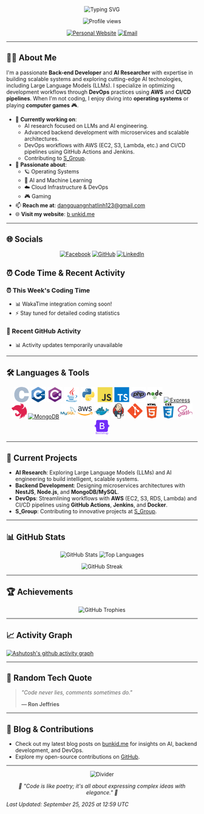 <!-- Nhat Linh's GitHub README -->
<!-- Feel free to edit text, links, or add new sections. Ensure image URLs and badges remain valid. -->

<p align="center">
  <img src="https://readme-typing-svg.demolab.com?font=Fira+Code&pause=1000&color=00FF88&center=true&vCenter=true&width=435&lines=Hello,+I'm+Nhat+Linh!;Back-end+Developer+%26+AI+Enthusiast" alt="Typing SVG" />
</p>

<p align="center">
  <img src="https://komarev.com/ghpvc/?username=levidang306&style=flat-square&color=blue" alt="Profile views" />
</p>

<p align="center">
  <a href="http://bunkid.me/"><img src="https://img.shields.io/badge/Personal_Website-1E1E1E?style=for-the-badge&logo=web&logoColor=white" alt="Personal Website" /></a>
  <a href="mailto:dangquangnhatlinh123@gmail.com"><img src="https://img.shields.io/badge/Email-dangquangnhatlinh123%40gmail.com-red?style=for-the-badge&logo=gmail&logoColor=white" alt="Email" /></a>
</p>

---

## 👨‍💻 About Me

I'm a passionate **Back-end Developer** and **AI Researcher** with expertise in building scalable systems and exploring cutting-edge AI technologies, including Large Language Models (LLMs). I specialize in optimizing development workflows through **DevOps** practices using **AWS** and **CI/CD pipelines**. When I'm not coding, I enjoy diving into **operating systems** or playing **computer games** 🎮.

- 🔭 **Currently working on**:
  - AI research focused on LLMs and AI engineering. <!-- Add specific AI projects or repos here -->
  - Advanced backend development with microservices and scalable architectures. <!-- Add specific backend projects -->
  - DevOps workflows with AWS (EC2, S3, Lambda, etc.) and CI/CD pipelines using GitHub Actions and Jenkins. <!-- Add specific DevOps projects -->
  - Contributing to [S_Group](https://www.facebook.com/sgroupvn.org).
- 🌟 **Passionate about**:
  - 🪐 Operating Systems
  - 🤖 AI and Machine Learning
  - ☁️ Cloud Infrastructure & DevOps
  - 🎮 Gaming
- 📫 **Reach me at**: [dangquangnhatlinh123@gmail.com](mailto:dangquangnhatlinh123@gmail.com)
- 🌐 **Visit my website**: [b unkid.me](http://bunkid.me/)

---

## 🌐 Socials

<!-- Update the LinkedIn URL with your actual profile -->
<p align="center">
  <a href="https://www.facebook.com/levidang2002/"><img src="https://img.shields.io/badge/Facebook-1877F2?style=for-the-badge&logo=facebook&logoColor=white" alt="Facebook" /></a>
  <a href="https://github.com/levidang306"><img src="https://img.shields.io/badge/GitHub-181717?style=for-the-badge&logo=github&logoColor=white" alt="GitHub" /></a>
  <a href="https://www.linkedin.com/in/levi-dang/"><img src="https://img.shields.io/badge/LinkedIn-0A66C2?style=for-the-badge&logo=linkedin&logoColor=white" alt="LinkedIn" /></a>
</p>

## ⏰ Code Time & Recent Activity

### ⏰ This Week's Coding Time

- 📊 WakaTime integration coming soon!
- ⚡ Stay tuned for detailed coding statistics

### 🔔 Recent GitHub Activity

- 📊 Activity updates temporarily unavailable

---

## 🛠️ Languages & Tools

<!-- Add or remove icons by updating the links. Find more at https://github.com/devicons/devicon -->
<p align="center">
  <a href="https://www.cprogramming.com/"><img src="https://raw.githubusercontent.com/devicons/devicon/master/icons/c/c-original.svg" alt="C" width="40" height="40"/></a>
  <a href="https://www.w3schools.com/cpp/"><img src="https://raw.githubusercontent.com/devicons/devicon/master/icons/cplusplus/cplusplus-original.svg" alt="C++" width="40" height="40"/></a>
  <a href="https://www.w3schools.com/cs/"><img src="https://raw.githubusercontent.com/devicons/devicon/master/icons/csharp/csharp-original.svg" alt="C#" width="40" height="40"/></a>
  <a href="https://www.java.com"><img src="https://raw.githubusercontent.com/devicons/devicon/master/icons/java/java-original.svg" alt="Java" width="40" height="40"/></a>
  <a href="https://www.python.org"><img src="https://raw.githubusercontent.com/devicons/devicon/master/icons/python/python-original.svg" alt="Python" width="40" height="40"/></a>
  <a href="https://developer.mozilla.org/en-US/docs/Web/JavaScript"><img src="https://raw.githubusercontent.com/devicons/devicon/master/icons/javascript/javascript-original.svg" alt="JavaScript" width="40" height="40"/></a>
  <a href="https://www.typescriptlang.org/"><img src="https://raw.githubusercontent.com/devicons/devicon/master/icons/typescript/typescript-original.svg" alt="TypeScript" width="40" height="40"/></a>
  <a href="https://www.php.net"><img src="https://raw.githubusercontent.com/devicons/devicon/master/icons/php/php-original.svg" alt="PHP" width="40" height="40"/></a>
  <a href="https://nodejs.org"><img src="https://raw.githubusercontent.com/devicons/devicon/master/icons/nodejs/nodejs-original-wordmark.svg" alt="Node.js" width="40" height="40"/></a>
  <a href="https://expressjs.com"><img src="https://raw.githubusercontent.come/devicons/devicon/master/icons/express/express-original-wordmark.svg" alt="Express" width="40" height="40"/></a>
  <a href="https://nestjs.com/"><img src="https://raw.githubusercontent.com/devicons/devicon/master/icons/nestjs/nestjs-plain.svg" alt="NestJS" width="40" height="40"/></a>
  <a href="https://www.mongodb.com/"><img src="https://raw. githubusercontent.com/devicons/devicon/master/icons/mongodb/mongodb-original-wordmark.svg" alt="MongoDB" width="40" height="40"/></a>
  <a href="https://www.mysql.com/"><img src="https://raw.githubusercontent.com/devicons/devicon/master/icons/mysql/mysql-original-wordmark.svg" alt="MySQL" width="40" height="40"/></a>
  <a href="https://aws.amazon.com/"><img src="https://raw.githubusercontent.com/devicons/devicon/master/icons/amazonwebservices/amazonwebservices-original.svg" alt="AWS" width="40" height="40"/></a>
  <a href="https://www.docker.com/"><img src="https://raw.githubusercontent.com/devicons/devicon/master/icons/docker/docker-original.svg" alt="Docker" width="40" height="40"/></a>
  <a href="https://www.jenkins.io/"><img src="https://raw.githubusercontent.com/devicons/devicon/master/icons/jenkins/jenkins-original.svg" alt="Jenkins" width="40" height="40"/></a>
  <a href="https://git-scm.com/"><img src="https://raw.githubusercontent.com/devicons/devicon/master/icons/git/git-original.svg" alt="Git" width="40" height="40"/></a>
  <a href="https://www.w3.org/html/"><img src="https://raw.githubusercontent.com/devicons/devicon/master/icons/html5/html5-original-wordmark.svg" alt="HTML5" width="40" height="40"/></a>
  <a href="https://www.w3schools.com/css/"><img src="https://raw.githubusercontent.com/devicons/devicon/master/icons/css3/css3-original-wordmark.svg" alt="CSS3" width="40" height="40"/></a>
  <a href="https://sass-lang.com"><img src="https://raw.githubusercontent.com/devicons/devicon/master/icons/sass/sass-original.svg" alt="SASS" width="40" height="40"/></a>
  <a href="https://getbootstrap.com"><img src="https://raw.githubusercontent.com/devicons/devicon/master/icons/bootstrap/bootstrap-plain-wordmark.svg" alt="Bootstrap" width="40" height="40"/></a>
</p>

---

## 🚀 Current Projects

<!-- Add specific project details or GitHub repo links -->

- **AI Research**: Exploring Large Language Models (LLMs) and AI engineering to build intelligent, scalable systems.
- **Backend Development**: Designing microservices architectures with **NestJS**, **Node.js**, and **MongoDB/MySQL**.
- **DevOps**: Streamlining workflows with **AWS** (EC2, S3, RDS, Lambda) and CI/CD pipelines using **GitHub Actions**, **Jenkins**, and **Docker**.
- **S_Group**: Contributing to innovative projects at [S_Group](https://www.facebook.com/sgroupvn.org). <!-- Add specific contributions if applicable -->

---

## 📊 GitHub Stats

<!-- Update themes (e.g., gruvbox, dracula, tokyonight) or other parameters as needed -->
<p align="center">
  <img src="https://github-readme-stats.vercel.app/api?username=levidang306&show_icons=true&theme=gruvbox&hide_border=true" alt="GitHub Stats" width="400" />
  <img src="https://github-readme-stats.vercel.app/api/top-langs/?username=levidang306&layout=compact&theme=gruvbox&hide_border=true" alt="Top Languages" width="350" />
</p>

<p align="center">
  <img src="https://github-readme-streak-stats.herokuapp.com/?user=levidang306&theme=gruvbox&hide_border=true" alt="GitHub Streak" width="500" />
</p>

---

## 🏆 Achievements

<!-- Customize theme or add/remove trophies -->
<p align="center">
  <img src="https://github-profile-trophy.vercel.app/?username=levidang306&theme=onedark&no-frame=true&margin-w=10" alt="GitHub Trophies" />
</p>

---

## 📈 Activity Graph

<!-- Change theme (e.g., dracula, github-dark) or adjust parameters -->

[![Ashutosh's github activity graph](https://github-readme-activity-graph.vercel.app/graph?username=levidang306&bg_color=ffffff&color=000000&line=9be9a8&point=40c463&area=true&hide_border=true)](https://github.com/ashutosh00710/github-readme-activity-graph)

---

## 💭 Random Tech Quote

> _"Code never lies, comments sometimes do."_
>
> **— Ron Jeffries**

---

## 📝 Blog & Contributions

<!-- Add specific blog posts or contribution links -->

- Check out my latest blog posts on [bunkid.me](http://bunkid.me/) for insights on AI, backend development, and DevOps.
- Explore my open-source contributions on [GitHub](https://github.com/levidang306).

---

<p align="center">
  <img src="https://user-images.githubusercontent.com/73097560/115834477-dbab4500-a447-11eb-908a-139a6edaec5c.gif" alt="Divider" />
</p>

<p align="center">
  <i>💫 "Code is like poetry; it's all about expressing complex ideas with elegance." 💫</i>
</p>

_Last Updated: September 25, 2025 at 12:59 UTC_

<!-- End of README -->
